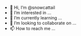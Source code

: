 - 👋 Hi, I’m @snowcattail
- 👀 I’m interested in ...
- 🌱 I’m currently learning ...
- 💞️ I’m looking to collaborate on ...
- 📫 How to reach me ...

<!---
snowcattail/snowcattail is a ✨ special ✨ repository because its `README.md` (this file) appears on your GitHub profile.
You can click the Preview link to take a look at your changes.
--->
